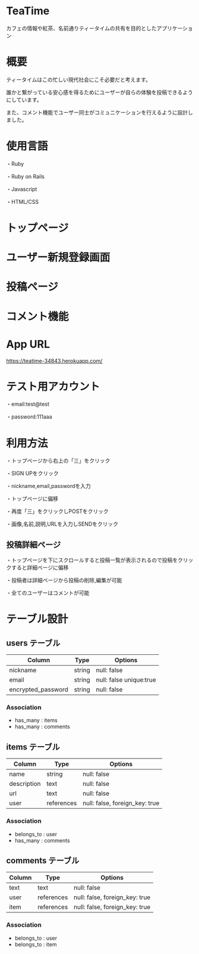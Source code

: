 # TeaTime

カフェの情報や紅茶、名前通りティータイムの共有を目的としたアプリケーション

# 概要

ティータイムはこの忙しい現代社会にこそ必要だと考えます。

誰かと繋がっている安心感を得るためにユーザーが自らの体験を投稿できるようにしています。

また、コメント機能でユーザー同士がコミュニケーションを行えるように設計しました。

# 使用言語

・Ruby

・Ruby on Rails

・Javascript

・HTML/CSS

# トップページ

<!-- 画像を貼る -->

# ユーザー新規登録画面

<!-- 画像を貼る -->

# 投稿ページ

<!-- 画像を貼る -->

# コメント機能

<!-- 画像を貼る -->

# App URL

https://teatime-34843.herokuapp.com/

# テスト用アカウント

・email:test@test

・password:111aaa

# 利用方法

・トップページから右上の「三」をクリック

・SIGN UPをクリック

・nickname,email,passwordを入力

・トップページに偏移

・再度「三」をクリックしPOSTをクリック

・画像,名前,説明,URLを入力しSENDをクリック

## 投稿詳細ページ

・トップページを下にスクロールすると投稿一覧が表示されるので投稿をクリックすると詳細ページに偏移

・投稿者は詳細ページから投稿の削除,編集が可能

・全てのユーザーはコメントが可能

# テーブル設計

## users テーブル

| Column             | Type   | Options                 |
| ------------------ | ------ | ----------------------- |
| nickname           | string | null: false             |
| email              | string | null: false unique:true |
| encrypted_password | string | null: false             |

### Association

- has_many : items
- has_many : comments

## items テーブル

| Column           | Type       | Options                        |
| ---------------- | ---------- | ------------------------------ |
| name             | string     | null: false                    |
| description      | text       | null: false                    |
| url              | text       | null: false                    |
| user             | references | null: false, foreign_key: true |

### Association

- belongs_to : user
- has_many : comments

## comments テーブル

| Column | Type       | Options                        |
| ------ | ---------- | ------------------------------ |
| text   | text       | null: false                    |
| user   | references | null: false, foreign_key: true |
| item   | references | null: false, foreign_key: true |

### Association

- belongs_to : user
- belongs_to : item